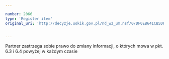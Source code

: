 ```yaml
---

number: 2066
type: 'Register item'
original_uri: 'http://decyzje.uokik.gov.pl/nd_wz_um.nsf/0/DF0EB641CB5DFAF1C12577CB0043A6D7?OpenDocument'


---
```


Partner zastrzega sobie prawo do zmiany informacji, o których mowa w pkt. 6.3 i 6.4 powyżej w każdym czasie
